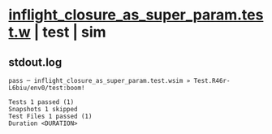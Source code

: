 # [inflight_closure_as_super_param.test.w](../../../../../examples/tests/valid/inflight_closure_as_super_param.test.w) | test | sim

## stdout.log
```log
pass ─ inflight_closure_as_super_param.test.wsim » Test.R46r-L6biu/env0/test:boom!

Tests 1 passed (1)
Snapshots 1 skipped
Test Files 1 passed (1)
Duration <DURATION>
```

